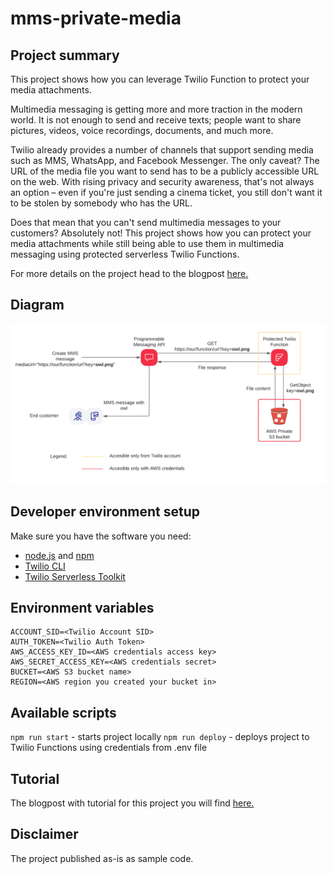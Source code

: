 # mms-private-media

## Project summary

This project shows how you can leverage Twilio Function to protect your media attachments.

Multimedia messaging is getting more and more traction in the modern world.
It is not enough to send and receive texts; people want to share pictures, videos, voice recordings, documents, and much more.

Twilio already provides a number of channels that support sending media such as MMS, WhatsApp, and Facebook Messenger.
The only caveat?
The URL of the media file you want to send has to be a publicly accessible URL on the web.
With rising privacy and security awareness, that's not always an option – even if you're just sending a cinema ticket, you still don't want it to be stolen by somebody who has the URL.

Does that mean that you can't send multimedia messages to your customers?
Absolutely not!
This project shows how you can protect your media attachments while still being able to use them in multimedia messaging using protected serverless Twilio Functions.

For more details on the project head to the blogpost [here.](https://www.twilio.com/blog/secure-media-messaging-attachments-protected-twilio-functions)

## Diagram

![Diagram](./docs/assets/diagram.png)

## Developer environment setup
Make sure you have the software you need:

- [node.js](https://nodejs.org/) and [npm](https://docs.npmjs.com/downloading-and-installing-node-js-and-npm)
- [Twilio CLI](https://www.twilio.com/docs/twilio-cli/quickstart)
- [Twilio Serverless Toolkit](https://www.twilio.com/docs/labs/serverless-toolkit)

## Environment variables

```shell
ACCOUNT_SID=<Twilio Account SID>
AUTH_TOKEN=<Twilio Auth Token>
AWS_ACCESS_KEY_ID=<AWS credentials access key>
AWS_SECRET_ACCESS_KEY=<AWS credentials secret>
BUCKET=<AWS S3 bucket name>
REGION=<AWS region you created your bucket in>
```

## Available scripts
`npm run start` - starts project locally
`npm run deploy` - deploys project to Twilio Functions using credentials from .env file

## Tutorial
The blogpost with tutorial for this project you will find [here.](https://www.twilio.com/blog/tag/functions)

## Disclaimer
The project published as-is as sample code.
